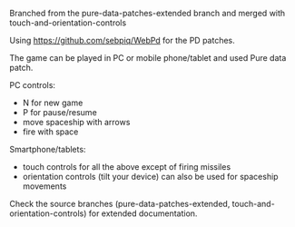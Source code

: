 Branched from the pure-data-patches-extended branch and merged with touch-and-orientation-controls 

Using https://github.com/sebpiq/WebPd for the PD patches.

The game can be played in PC or mobile phone/tablet and used Pure data patch.

PC controls:
- N for new game
- P for pause/resume
- move spaceship with arrows
- fire with space

Smartphone/tablets:
- touch controls for all the above except of firing missiles
- orientation controls (tilt your device) can also be used for spaceship movements

Check the source branches (pure-data-patches-extended, touch-and-orientation-controls) for extended documentation.
